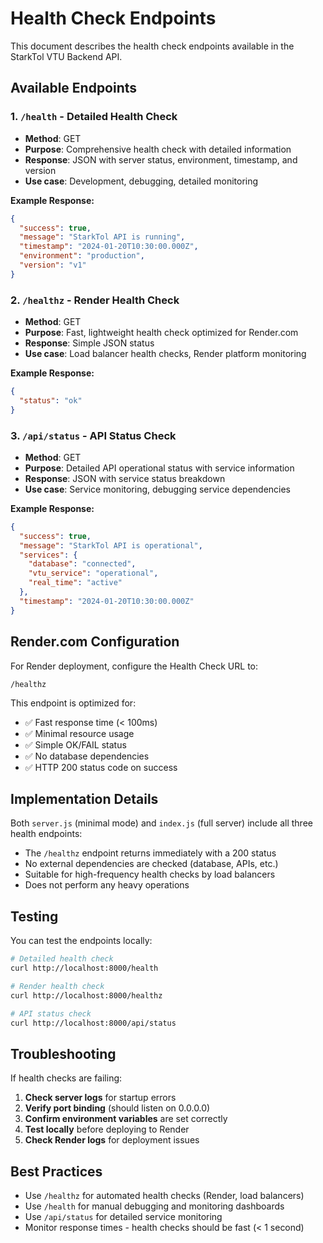 # Health Check Endpoints

This document describes the health check endpoints available in the StarkTol VTU Backend API.

## Available Endpoints

### 1. `/health` - Detailed Health Check
- **Method**: GET
- **Purpose**: Comprehensive health check with detailed information
- **Response**: JSON with server status, environment, timestamp, and version
- **Use case**: Development, debugging, detailed monitoring

**Example Response:**
```json
{
  "success": true,
  "message": "StarkTol API is running",
  "timestamp": "2024-01-20T10:30:00.000Z",
  "environment": "production",
  "version": "v1"
}
```

### 2. `/healthz` - Render Health Check
- **Method**: GET
- **Purpose**: Fast, lightweight health check optimized for Render.com
- **Response**: Simple JSON status
- **Use case**: Load balancer health checks, Render platform monitoring

**Example Response:**
```json
{
  "status": "ok"
}
```

### 3. `/api/status` - API Status Check
- **Method**: GET
- **Purpose**: Detailed API operational status with service information
- **Response**: JSON with service status breakdown
- **Use case**: Service monitoring, debugging service dependencies

**Example Response:**
```json
{
  "success": true,
  "message": "StarkTol API is operational",
  "services": {
    "database": "connected",
    "vtu_service": "operational",
    "real_time": "active"
  },
  "timestamp": "2024-01-20T10:30:00.000Z"
}
```

## Render.com Configuration

For Render deployment, configure the Health Check URL to:
```
/healthz
```

This endpoint is optimized for:
- ✅ Fast response time (< 100ms)
- ✅ Minimal resource usage
- ✅ Simple OK/FAIL status
- ✅ No database dependencies
- ✅ HTTP 200 status code on success

## Implementation Details

Both `server.js` (minimal mode) and `index.js` (full server) include all three health endpoints:

- The `/healthz` endpoint returns immediately with a 200 status
- No external dependencies are checked (database, APIs, etc.)
- Suitable for high-frequency health checks by load balancers
- Does not perform any heavy operations

## Testing

You can test the endpoints locally:

```bash
# Detailed health check
curl http://localhost:8000/health

# Render health check
curl http://localhost:8000/healthz

# API status check
curl http://localhost:8000/api/status
```

## Troubleshooting

If health checks are failing:

1. **Check server logs** for startup errors
2. **Verify port binding** (should listen on 0.0.0.0)
3. **Confirm environment variables** are set correctly
4. **Test locally** before deploying to Render
5. **Check Render logs** for deployment issues

## Best Practices

- Use `/healthz` for automated health checks (Render, load balancers)
- Use `/health` for manual debugging and monitoring dashboards
- Use `/api/status` for detailed service monitoring
- Monitor response times - health checks should be fast (< 1 second)
